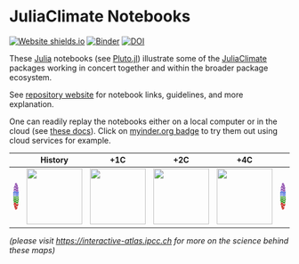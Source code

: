 # JuliaClimate Notebooks

[![Website shields.io](https://img.shields.io/website-up-down-green-red/http/JuliaClimate.github.io/GlobalOceanNotebooks)](https://JuliaClimate.github.io/GlobalOceanNotebooks/)
[![Binder](https://mybinder.org/badge_logo.svg)](https://mybinder.org/v2/gh/JuliaClimate/GlobalOceanNotebooks/master)
[![DOI](https://zenodo.org/badge/147266407.svg)](https://zenodo.org/badge/latestdoi/147266407)

These [Julia](https://julialang.org) notebooks (see [Pluto.jl](https://plutojl.org)) illustrate some of the [JuliaClimate](https://github.com/JuliaClimate/) packages working in concert together and within the broader package ecosystem. 

See [repository website](https://JuliaClimate.github.io/GlobalOceanNotebooks/) for notebook links, guidelines, and more explanation. 

One can readily replay the notebooks either on a local computer or in the cloud (see [these docs](https://github.com/fonsp/Pluto.jl/wiki)). 
Click on [myinder.org badge](https://mybinder.org/v2/gh/JuliaClimate/GlobalOceanNotebooks/master) to try them out using cloud services for example.

| | History | +1C | +2C | +4C | |
|:-------------------------------------:|:-------------------------------------:|:-------------------------------------:|:-------------------------------------:|:-------------------------------------:|:-------------------------------------:|
| <img src="https://github.com/JuliaClimate/meta/raw/master/docs/juliaclimatelogo.png" width="50" height="50"> | <img src="https://user-images.githubusercontent.com/20276764/143275888-ff02f149-225f-45ac-ae5e-1049e15ab215.png" width="100" height="100"> | <img src="https://user-images.githubusercontent.com/20276764/143275851-c165be3b-ca6e-44ab-bcd0-3598c04f2ab6.png" width="100" height="100"> | <img src="https://user-images.githubusercontent.com/20276764/143279553-41c0a2b7-081f-42f9-b285-c4166b81770e.png" width="100" height="100"> | <img src="https://user-images.githubusercontent.com/20276764/143278660-3dc6dbdf-e037-4de8-a976-d0a5a1b48e14.png" width="100" height="100"> | <img src="https://github.com/JuliaClimate/meta/raw/master/docs/juliaclimatelogo.png" width="50" height="50">

_(please visit <https://interactive-atlas.ipcc.ch> for more on the science behind these maps)_
